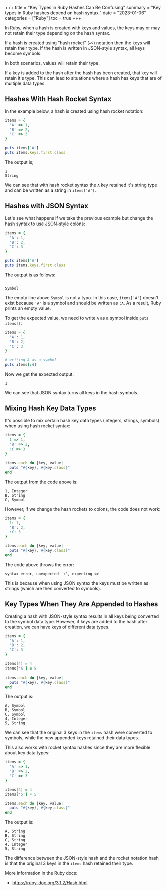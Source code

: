 +++
title = "Key Types in Ruby Hashes Can Be Confusing"
summary = "Key types in Ruby hashes depend on hash syntax."
date = "2023-01-06"
categories = ["Ruby"]
toc = true
+++

In Ruby, when a hash is created with keys and values, the keys may or may not retain their type depending on the hash syntax.

If a hash is created using "hash rocket" (`=>`) notation then the keys will retain their type.
If the hash is written in JSON-style syntax, all keys become symbols.

In both scenarios, values will retain their type.

If a key is added to the hash after the hash has been created, that key will retain it's type.
This can lead to situations where a hash has keys that are of multiple data types.

## Hashes With Hash Rocket Syntax

In the example below, a hash is created using hash rocket notation:

```ruby
items = {
  'A' => 1,
  'B' => 2,
  'C' => 3
}

puts items['A']
puts items.keys.first.class
```

The output is;

```
1
String
```

We can see that with hash rocket syntax the `A` key retained it's string type and can be written as a string in `items['A']`.

## Hashes with JSON Syntax

Let's see what happens if we take the previous example but change the hash syntax to use JSON-style colons:

```ruby
items = {
  'A': 1,
  'B': 2,
  'C': 3
}

puts items['A']
puts items.keys.first.class
```

The output is as follows:

```

Symbol
```

The empty line above `Symbol` is not a typo. In this case, `items['A']` doesn't exist because `'A'` is a symbol and should be written as `:A`. As a result, Ruby prints an empty value.

To get the expected value, we need to write `A` as a symbol inside `puts items[]`:

```ruby
items = {
  'A': 1,
  'B': 2,
  'C': 3
}

# writing A as a symbol
puts items[:A]
```

Now we get the expected output:

```
1
```

We can see that JSON syntax turns all keys in the hash symbols.

## Mixing Hash Key Data Types

It's possible to mix certain hash key data types (integers, strings, symbols) when using hash rocket syntax:

```ruby
items = {
  1 => 1,
  'B' => 2,
  :C => 3
}

items.each do |key, value|
  puts "#{key}, #{key.class}"
end
```

The output from the code above is:

```
1, Integer
B, String
C, Symbol
```

However, if we change the hash rockets to colons, the code does not work:

```ruby
items = {
  1: 1,
  'B': 2,
  :C: 3
}

items.each do |key, value|
  puts "#{key}, #{key.class}"
end
```

The code above throws the error:

```
syntax error, unexpected ':', expecting =>
```

This is because when using JSON syntax the keys must be written as strings (which are then converted to symbols).

## Key Types When They Are Appended to Hashes

Creating a hash with JSON-style syntax results in all keys being converted to the symbol data type.
However, if keys are added to the hash after creation, we can have keys of different data types.

```ruby
items = {
  'A': 1,
  'B': 2,
  'C': 3
}

items[4] = 4
items['5'] = 5

items.each do |key, value|
  puts "#{key}, #{key.class}"
end
```

The output is:

```
A, Symbol
B, Symbol
C, Symbol
4, Integer
5, String
```

We can see that the original 3 keys in the `items` hash were converted to symbols, while the new appended keys retained their data types.

This also works with rocket syntax hashes since they are more flexible about key data types:

```ruby
items = {
  'A' => 1,
  'B' => 2,
  'C' => 3
}

items[4] = 4
items['5'] = 5

items.each do |key, value|
  puts "#{key}, #{key.class}"
end
```

The output is:

```
A, String
B, String
C, String
4, Integer
5, String
```

The difference between the JSON-style hash and the rocket notation hash is that the original 3 keys in the `items` hash retained their type.

More information in the Ruby docs:
- https://ruby-doc.org/3.1.2/Hash.html